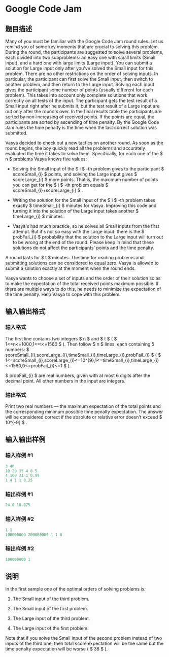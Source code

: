 # Google Code Jam

## 题目描述

Many of you must be familiar with the Google Code Jam round rules. Let us remind you of some key moments that are crucial to solving this problem. During the round, the participants are suggested to solve several problems, each divided into two subproblems: an easy one with small limits (Small input), and a hard one with large limits (Large input). You can submit a solution for Large input only after you've solved the Small input for this problem. There are no other restrictions on the order of solving inputs. In particular, the participant can first solve the Small input, then switch to another problem, and then return to the Large input. Solving each input gives the participant some number of points (usually different for each problem). This takes into account only complete solutions that work correctly on all tests of the input. The participant gets the test result of a Small input right after he submits it, but the test result of a Large input are out only after the round's over. In the final results table the participants are sorted by non-increasing of received points. If the points are equal, the participants are sorted by ascending of time penalty. By the Google Code Jam rules the time penalty is the time when the last correct solution was submitted.

Vasya decided to check out a new tactics on another round. As soon as the round begins, the boy quickly read all the problems and accurately evaluated the time it takes to solve them. Specifically, for each one of the $ n $ problems Vasya knows five values:

- Solving the Small input of the $ i $ -th problem gives to the participant $ scoreSmall_{i} $ points, and solving the Large input gives $ scoreLarge_{i} $ more points. That is, the maximum number of points you can get for the $ i $ -th problem equals $ scoreSmall_{i}+scoreLarge_{i} $ .

- Writing the solution for the Small input of the $ i $ -th problem takes exactly $ timeSmall_{i} $ minutes for Vasya. Improving this code and turning it into the solution of the Large input takes another $ timeLarge_{i} $ minutes.

- Vasya's had much practice, so he solves all Small inputs from the first attempt. But it's not so easy with the Large input: there is the $ probFail_{i} $ probability that the solution to the Large input will turn out to be wrong at the end of the round. Please keep in mind that these solutions do not affect the participants' points and the time penalty.

A round lasts for $ t $ minutes. The time for reading problems and submitting solutions can be considered to equal zero. Vasya is allowed to submit a solution exactly at the moment when the round ends.

Vasya wants to choose a set of inputs and the order of their solution so as to make the expectation of the total received points maximum possible. If there are multiple ways to do this, he needs to minimize the expectation of the time penalty. Help Vasya to cope with this problem.

## 输入输出格式

### 输入格式

The first line contains two integers $ n $ and $ t $ ( $ 1<=n<=1000,1<=t<=1560 $ ). Then follow $ n $ lines, each containing 5 numbers: $ scoreSmall_{i},scoreLarge_{i},timeSmall_{i},timeLarge_{i},probFail_{i} $ ( $ 1<=scoreSmall_{i},scoreLarge_{i}<=10^{9},1<=timeSmall_{i},timeLarge_{i}<=1560,0<=probFail_{i}<=1 $ ).

$ probFail_{i} $ are real numbers, given with at most 6 digits after the decimal point. All other numbers in the input are integers.

### 输出格式

Print two real numbers — the maximum expectation of the total points and the corresponding minimum possible time penalty expectation. The answer will be considered correct if the absolute or relative error doesn't exceed $ 10^{-9} $ .

## 输入输出样例

### 输入样例 #1

```cpp
3 40
10 20 15 4 0.5
4 100 21 1 0.99
1 4 1 1 0.25

```
### 输出样例 #1

```cpp
24.0 18.875

```
### 输入样例 #2

```cpp
1 1
100000000 200000000 1 1 0

```
### 输出样例 #2

```cpp
100000000 1

```
## 说明

In the first sample one of the optimal orders of solving problems is:

1. The Small input of the third problem.

2. The Small input of the first problem.

3. The Large input of the third problem.

4. The Large input of the first problem.

Note that if you solve the Small input of the second problem instead of two inputs of the third one, then total score expectation will be the same but the time penalty expectation will be worse ( $ 38 $ ).

